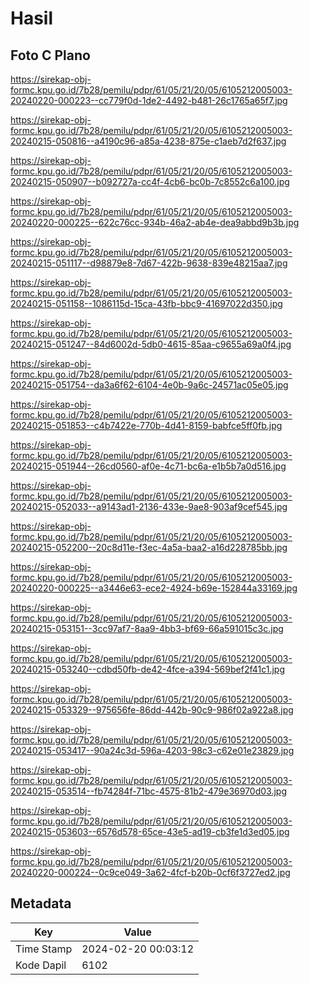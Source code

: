 # Hasil

## Foto C Plano

https://sirekap-obj-formc.kpu.go.id/7b28/pemilu/pdpr/61/05/21/20/05/6105212005003-20240220-000223--cc779f0d-1de2-4492-b481-26c1765a65f7.jpg

https://sirekap-obj-formc.kpu.go.id/7b28/pemilu/pdpr/61/05/21/20/05/6105212005003-20240215-050816--a4190c96-a85a-4238-875e-c1aeb7d2f637.jpg

https://sirekap-obj-formc.kpu.go.id/7b28/pemilu/pdpr/61/05/21/20/05/6105212005003-20240215-050907--b092727a-cc4f-4cb6-bc0b-7c8552c6a100.jpg

https://sirekap-obj-formc.kpu.go.id/7b28/pemilu/pdpr/61/05/21/20/05/6105212005003-20240220-000225--622c76cc-934b-46a2-ab4e-dea9abbd9b3b.jpg

https://sirekap-obj-formc.kpu.go.id/7b28/pemilu/pdpr/61/05/21/20/05/6105212005003-20240215-051117--d98879e8-7d67-422b-9638-839e48215aa7.jpg

https://sirekap-obj-formc.kpu.go.id/7b28/pemilu/pdpr/61/05/21/20/05/6105212005003-20240215-051158--1086115d-15ca-43fb-bbc9-41697022d350.jpg

https://sirekap-obj-formc.kpu.go.id/7b28/pemilu/pdpr/61/05/21/20/05/6105212005003-20240215-051247--84d6002d-5db0-4615-85aa-c9655a69a0f4.jpg

https://sirekap-obj-formc.kpu.go.id/7b28/pemilu/pdpr/61/05/21/20/05/6105212005003-20240215-051754--da3a6f62-6104-4e0b-9a6c-24571ac05e05.jpg

https://sirekap-obj-formc.kpu.go.id/7b28/pemilu/pdpr/61/05/21/20/05/6105212005003-20240215-051853--c4b7422e-770b-4d41-8159-babfce5ff0fb.jpg

https://sirekap-obj-formc.kpu.go.id/7b28/pemilu/pdpr/61/05/21/20/05/6105212005003-20240215-051944--26cd0560-af0e-4c71-bc6a-e1b5b7a0d516.jpg

https://sirekap-obj-formc.kpu.go.id/7b28/pemilu/pdpr/61/05/21/20/05/6105212005003-20240215-052033--a9143ad1-2136-433e-9ae8-903af9cef545.jpg

https://sirekap-obj-formc.kpu.go.id/7b28/pemilu/pdpr/61/05/21/20/05/6105212005003-20240215-052200--20c8d11e-f3ec-4a5a-baa2-a16d228785bb.jpg

https://sirekap-obj-formc.kpu.go.id/7b28/pemilu/pdpr/61/05/21/20/05/6105212005003-20240220-000225--a3446e63-ece2-4924-b69e-152844a33169.jpg

https://sirekap-obj-formc.kpu.go.id/7b28/pemilu/pdpr/61/05/21/20/05/6105212005003-20240215-053151--3cc97af7-8aa9-4bb3-bf69-66a591015c3c.jpg

https://sirekap-obj-formc.kpu.go.id/7b28/pemilu/pdpr/61/05/21/20/05/6105212005003-20240215-053240--cdbd50fb-de42-4fce-a394-569bef2f41c1.jpg

https://sirekap-obj-formc.kpu.go.id/7b28/pemilu/pdpr/61/05/21/20/05/6105212005003-20240215-053329--975656fe-86dd-442b-90c9-986f02a922a8.jpg

https://sirekap-obj-formc.kpu.go.id/7b28/pemilu/pdpr/61/05/21/20/05/6105212005003-20240215-053417--90a24c3d-596a-4203-98c3-c62e01e23829.jpg

https://sirekap-obj-formc.kpu.go.id/7b28/pemilu/pdpr/61/05/21/20/05/6105212005003-20240215-053514--fb74284f-71bc-4575-81b2-479e36970d03.jpg

https://sirekap-obj-formc.kpu.go.id/7b28/pemilu/pdpr/61/05/21/20/05/6105212005003-20240215-053603--6576d578-65ce-43e5-ad19-cb3fe1d3ed05.jpg

https://sirekap-obj-formc.kpu.go.id/7b28/pemilu/pdpr/61/05/21/20/05/6105212005003-20240220-000224--0c9ce049-3a62-4fcf-b20b-0cf6f3727ed2.jpg


## Metadata

| Key        | Value               |
| ---------- | ------------------- |
| Time Stamp | 2024-02-20 00:03:12 |
| Kode Dapil | 6102                |



